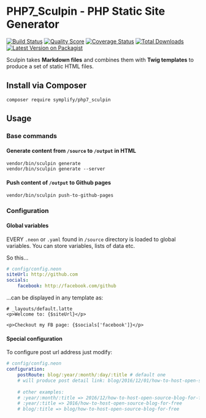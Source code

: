 # PHP7_Sculpin - PHP Static Site Generator

[![Build Status][ico-travis]][link-travis]
[![Quality Score][ico-code-quality]][link-code-quality]
[![Coverage Status][ico-scrutinizer]][link-scrutinizer]
[![Total Downloads][ico-downloads]][link-downloads]
[![Latest Version on Packagist][ico-version]][link-packagist]


Sculpin takes **Markdown files** and combines them with **Twig templates** to produce a set of static HTML files.

## Install via Composer

```
composer require symplify/php7_sculpin
```

## Usage

### Base commands

#### Generate content from `/source` to `/output` in HTML

```
vendor/bin/sculpin generate
vendor/bin/sculpin generate --server
```

#### Push content of `/output` to Github pages

```
vendor/bin/sculpin push-to-github-pages
```

### Configuration

#### Global variables

EVERY `.neon` or `.yaml` found in `/source` directory is loaded to global variables.
You can store variables, lists of data etc.

So this...

```yaml
# config/config.neon
siteUrl: http://github.com
socials:
    facebook: http://facebook.com/github
```

...can be displayed in any template as:

```twig
# _layouts/default.latte
<p>Welcome to: {$siteUrl}</p>

<p>Checkout my FB page: {$socials['facebook']}</p>
```

#### Special configuration

To configure post url address just modify:

```yaml
# config/config.neon
configuration:
    postRoute: blog/:year/:month/:day/:title # default one
    # will produce post detail link: blog/2016/12/01/how-to-host-open-source-blog-for-free
    
    # other examples:
    # :year/:month/:title => 2016/12/how-to-host-open-source-blog-for-free
    # :year/:title => 2016/how-to-host-open-source-blog-for-free
    # blog/:title => blog/how-to-host-open-source-blog-for-free
```


[ico-version]: https://img.shields.io/packagist/v/Symplify/PHP7_Sculpin.svg?style=flat-square
[ico-travis]: https://img.shields.io/travis/Symplify/PHP7_Sculpin/master.svg?style=flat-square
[ico-scrutinizer]: https://img.shields.io/scrutinizer/coverage/g/Symplify/PHP7_Sculpin.svg?style=flat-square
[ico-code-quality]: https://img.shields.io/scrutinizer/g/Symplify/PHP7_Sculpin.svg?style=flat-square
[ico-downloads]: https://img.shields.io/packagist/dt/Symplify/PHP7_Sculpin.svg?style=flat-square

[link-packagist]: https://packagist.org/packages/Symplify/PHP7_Sculpin
[link-travis]: https://travis-ci.org/Symplify/PHP7_Sculpin
[link-scrutinizer]: https://scrutinizer-ci.com/g/Symplify/PHP7_Sculpin/code-structure/master?elementType=class&orderField=test_coverage&order=asc&changesExpanded=0
[link-code-quality]: https://scrutinizer-ci.com/g/Symplify/PHP7_Sculpin/code-structure/master/hot-spots
[link-downloads]: https://packagist.org/packages/symplify/PHP7_sculpin/stats
